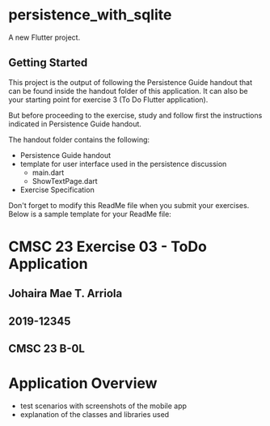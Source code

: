 # persistence_with_sqlite

A new Flutter project.

## Getting Started

This project is the output of following the Persistence Guide handout that can be found inside the handout folder of this application. 
It can also be your starting point for exercise 3 (To Do Flutter application). 

But before proceeding to the exercise, study and follow first the instructions indicated in 
Persistence Guide handout.

The handout folder contains the following:  
  - Persistence Guide handout  
  - template for user interface used in the persistence discussion  
    + main.dart  
    + ShowTextPage.dart  
  - Exercise Specification  

Don't forget to modify this ReadMe file when you submit your exercises. Below is a sample template for your ReadMe file:    

# CMSC 23 Exercise 03 - ToDo Application
## Johaira Mae T. Arriola
## 2019-12345
## CMSC 23 B-0L

# Application Overview
- test scenarios with screenshots of the mobile app
- explanation of the classes and libraries used

